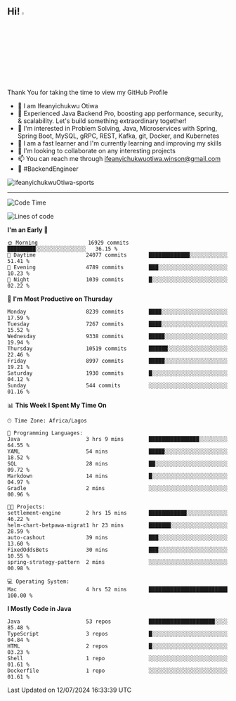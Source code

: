 <!-- BLOG-POST-LIST:START --><!-- BLOG-POST-LIST:END -->

## Hi! <img src="https://media.giphy.com/media/hvRJCLFzcasrR4ia7z/giphy.gif" width="4%"> 

Thank You for taking the time to view my GitHub Profile

- 👋 I am Ifeanyichukwu Otiwa
- 🚀 Experienced Java Backend Pro, boosting app performance, security, & scalability. Let's build something extraordinary together!
- 👀 I'm interested in Problem Solving, Java, Microservices with Spring, Spring Boot, MySQL, gRPC, REST, Kafka, git, Docker, and Kubernetes
- 🌱 I am a fast learner and I'm currently learning and improving my skills
- 💞️ I'm looking to collaborate on any interesting projects
- 📫 You can reach me through ifeanyichukwuotiwa.winson@gmail.com
- 🚀 #BackendEngineer

<p align="left" marginTop="10px"> <img src="https://komarev.com/ghpvc/?username=ifeanyichukwuOtiwa-sports&label=Profile%20views&color=0e75b6&style=for-the-badge" alt="ifeanyichukwuOtiwa-sports" /> </p>

***

<!--START_SECTION:waka-->
![Code Time](http://img.shields.io/badge/Code%20Time-2%2C620%20hrs%2057%20mins-blue)

![Lines of code](https://img.shields.io/badge/From%20Hello%20World%20I%27ve%20Written-11.9%20million%20lines%20of%20code-blue)

**I'm an Early 🐤** 

```text
🌞 Morning                16929 commits       █████████░░░░░░░░░░░░░░░░   36.15 % 
🌆 Daytime                24077 commits       █████████████░░░░░░░░░░░░   51.41 % 
🌃 Evening                4789 commits        ███░░░░░░░░░░░░░░░░░░░░░░   10.23 % 
🌙 Night                  1039 commits        █░░░░░░░░░░░░░░░░░░░░░░░░   02.22 % 
```
📅 **I'm Most Productive on Thursday** 

```text
Monday                   8239 commits        ████░░░░░░░░░░░░░░░░░░░░░   17.59 % 
Tuesday                  7267 commits        ████░░░░░░░░░░░░░░░░░░░░░   15.52 % 
Wednesday                9338 commits        █████░░░░░░░░░░░░░░░░░░░░   19.94 % 
Thursday                 10519 commits       ██████░░░░░░░░░░░░░░░░░░░   22.46 % 
Friday                   8997 commits        █████░░░░░░░░░░░░░░░░░░░░   19.21 % 
Saturday                 1930 commits        █░░░░░░░░░░░░░░░░░░░░░░░░   04.12 % 
Sunday                   544 commits         ░░░░░░░░░░░░░░░░░░░░░░░░░   01.16 % 
```


📊 **This Week I Spent My Time On** 

```text
🕑︎ Time Zone: Africa/Lagos

💬 Programming Languages: 
Java                     3 hrs 9 mins        ████████████████░░░░░░░░░   64.55 % 
YAML                     54 mins             █████░░░░░░░░░░░░░░░░░░░░   18.52 % 
SQL                      28 mins             ██░░░░░░░░░░░░░░░░░░░░░░░   09.72 % 
Markdown                 14 mins             █░░░░░░░░░░░░░░░░░░░░░░░░   04.97 % 
Gradle                   2 mins              ░░░░░░░░░░░░░░░░░░░░░░░░░   00.96 % 

🐱‍💻 Projects: 
settlement-engine        2 hrs 15 mins       ████████████░░░░░░░░░░░░░   46.22 % 
helm-chart-betpawa-migrat1 hr 23 mins        ███████░░░░░░░░░░░░░░░░░░   28.59 % 
auto-cashout             39 mins             ███░░░░░░░░░░░░░░░░░░░░░░   13.60 % 
FixedOddsBets            30 mins             ███░░░░░░░░░░░░░░░░░░░░░░   10.55 % 
spring-strategy-pattern  2 mins              ░░░░░░░░░░░░░░░░░░░░░░░░░   00.98 % 

💻 Operating System: 
Mac                      4 hrs 52 mins       █████████████████████████   100.00 % 
```

**I Mostly Code in Java** 

```text
Java                     53 repos            █████████████████████░░░░   85.48 % 
TypeScript               3 repos             █░░░░░░░░░░░░░░░░░░░░░░░░   04.84 % 
HTML                     2 repos             █░░░░░░░░░░░░░░░░░░░░░░░░   03.23 % 
Shell                    1 repo              ░░░░░░░░░░░░░░░░░░░░░░░░░   01.61 % 
Dockerfile               1 repo              ░░░░░░░░░░░░░░░░░░░░░░░░░   01.61 % 
```




 Last Updated on 12/07/2024 16:33:39 UTC
<!--END_SECTION:waka-->

<!--
<p align="center">
![trophy](https://github-profile-trophy.vercel.app/?username=ifeanyichukwuOtiwa-sports&theme=onedark) (https://github.com/ryo-ma/github-profile-trophy)
</p>
-->

<!---
ifeanyi-otiwa/ifeanyi-otiwa is a ✨ special ✨ repository because its `README.md` (this file) appears on your GitHub profile.
You can click the Preview link to take a look at your changes.
--->
